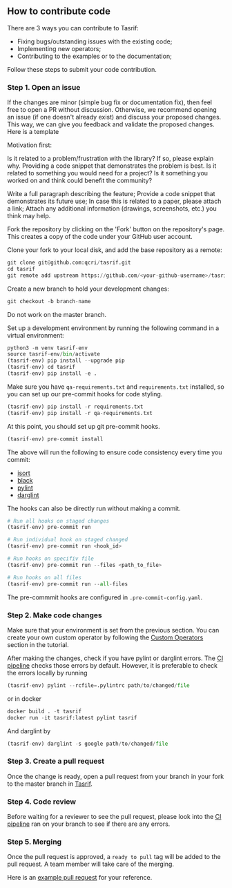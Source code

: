 ## How to contribute code

There are 3 ways you can contribute to Tasrif:
- Fixing bugs/outstanding issues with the existing code;
- Implementing new operators;
- Contributing to the examples or to the documentation;

Follow these steps to submit your code contribution.

### Step 1. Open an issue

If the changes are minor (simple bug fix or documentation fix), then feel free
to open a PR without discussion. Otherwise, we recommend opening an issue (if one doesn't already
exist) and discuss your proposed changes. This way, we can give you feedback
and validate the proposed changes. Here is a template


Motivation first:

Is it related to a problem/frustration with the library? If so, please explain why. Providing a code snippet that demonstrates the problem is best.
Is it related to something you would need for a project?
Is it something you worked on and think could benefit the community?

Write a full paragraph describing the feature;
Provide a code snippet that demonstrates its future use;
In case this is related to a paper, please attach a link;
Attach any additional information (drawings, screenshots, etc.) you think may help.


Fork the repository by clicking on the 'Fork' button on the repository's page. This creates a copy of the code under your GitHub user account.

Clone your fork to your local disk, and add the base repository as a remote:

```python
git clone git@github.com:qcri/tasrif.git
cd tasrif
git remote add upstream https://github.com/<your-github-username>/tasrif.git
```

Create a new branch to hold your development changes:

```python
git checkout -b branch-name
```

Do not work on the master branch.

Set up a development environment by running the following command in a virtual environment:

```python
python3 -m venv tasrif-env
source tasrif-env/bin/activate
(tasrif-env) pip install --upgrade pip
(tasrif-env) cd tasrif
(tasrif-env) pip install -e .
```

Make sure you have `qa-requirements.txt` and `requirements.txt` installed, so you can set up our pre-commit hooks for code styling.

```python
(tasrif-env) pip install -r requirements.txt
(tasrif-env) pip install -r qa-requirements.txt
```

At this point, you should set up git pre-commit hooks.
```python
(tasrif-env) pre-commit install
```
The above will run the following to ensure code consistency every time you commit:
  * [isort](https://github.com/PyCQA/isort)
  * [black](https://github.com/psf/black)
  * [pylint](https://github.com/PyCQA/pylint)
  * [darglint](https://github.com/terrencepreilly/darglint)


The hooks can also be directly run without making a commit.
```python
# Run all hooks on staged changes
(tasrif-env) pre-commit run

# Run individual hook on staged changed
(tasrif-env) pre-commit run <hook_id>

# Run hooks on specifiv file
(tasrif-env) pre-commit run --files <path_to_file>

# Run hooks on all files
(tasrif-env) pre-commit run --all-files
```

The pre-commmit hooks are configured in `.pre-commit-config.yaml`.
### Step 2. Make code changes

Make sure that your environment is set from the previous section. You can create your own custom operator by following the [Custom Operators](https://tasrif.qcri.org/custom-operators.html) section in the tutorial.

After making the changes, check if you have pylint or darglint errors. The [CI pipeline](https://github.com/qcrisw/tasrif/actions) checks those errors by default. However, it is preferable to check the errors locally by running

```python
(tasrif-env) pylint --rcfile=.pylintrc path/to/changed/file
```

or in docker

```python
docker build . -t tasrif
docker run -it tasrif:latest pylint tasrif
```

And darglint by

```python
(tasrif-env) darglint -s google path/to/changed/file
```


### Step 3. Create a pull request

Once the change is ready, open a pull request from your branch in your fork to
the master branch in [Tasrif](https://github.com/qcri/tasrif).

### Step 4. Code review

Before waiting for a reviewer to see the pull request, please look into the [CI pipeline](https://github.com/qcrisw/tasrif/actions) ran on your branch to see if there are any errors.

### Step 5. Merging

Once the pull request is approved, a `ready to pull` tag will be added to the
pull request. A team member will take care of the merging.

Here is an [example pull request](https://github.com/qcri/tasrif/pull/5)
for your reference.
